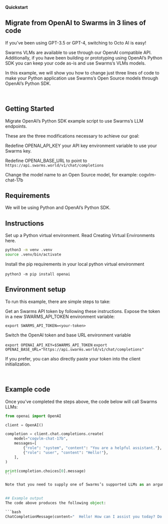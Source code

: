 **Quickstart**

## Migrate from OpenAI to Swarms in 3 lines of code
If you’ve been using GPT-3.5 or GPT-4, switching to Octo AI is easy!

Swarms VLMs are available to use through our OpenAI compatible API. Additionally, if you have been building or prototyping using OpenAI’s Python SDK you can keep your code as-is and use Swarms’s VLMs models.

In this example, we will show you how to change just three lines of code to make your Python application use Swarms’s Open Source models through OpenAI’s Python SDK.

​
## Getting Started
Migrate OpenAI’s Python SDK example script to use Swarms’s LLM endpoints.

These are the three modifications necessary to achieve our goal:

Redefine OPENAI_API_KEY your API key environment variable to use your Swarms key.

Redefine OPENAI_BASE_URL to point to `https://api.swarms.world/v1/chat/completions`

Change the model name to an Open Source model, for example: cogvlm-chat-17b
​
## Requirements
We will be using Python and OpenAI’s Python SDK.
​
## Instructions
Set up a Python virtual environment. Read Creating Virtual Environments here.

```sh
python3 -m venv .venv
source .venv/bin/activate
```

Install the pip requirements in your local python virtual environment

`python3 -m pip install openai`
​
## Environment setup
To run this example, there are simple steps to take:

Get an Swarms API token by following these instructions.
Expose the token in a new SWARMS_API_TOKEN environment variable:

`export SWARMS_API_TOKEN=<your-token>`

Switch the OpenAI token and base URL environment variable

`export OPENAI_API_KEY=$SWARMS_API_TOKEN`
`export OPENAI_BASE_URL="https://api.swarms.world/v1/chat/completions"`

If you prefer, you can also directly paste your token into the client initialization.

​
## Example code
Once you’ve completed the steps above, the code below will call Swarms LLMs:

```python
from openai import OpenAI

client = OpenAI()

completion = client.chat.completions.create(
    model="cogvlm-chat-17b", 
    messages=[
        {"role": "system", "content": "You are a helpful assistant."},
        {"role": "user", "content": "Hello!"},
    ],
)

print(completion.choices[0].message)
``` 

Note that you need to supply one of Swarms’s supported LLMs as an argument, as in the example above. For a complete list of our supported LLMs, check out our REST API page.

​
## Example output
The code above produces the following object:

```bash
ChatCompletionMessage(content="  Hello! How can I assist you today? Do you have any questions or tasks you'd like help with? Please let me know and I'll do my best to assist you.", role='assistant' function_call=None, tool_calls=None)
```